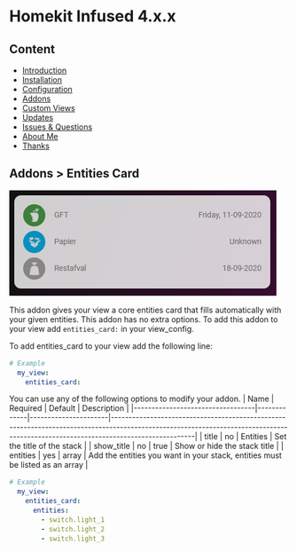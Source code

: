 # Homekit Infused 4.x.x

## Content
- [Introduction](index.md)
- [Installation](installation.md)
- [Configuration](configuration.md)
- [Addons](../addons.md)
- [Custom Views](custom_views.md)
- [Updates](updates.md)
- [Issues & Questions](issues.md)
- [About Me](about.md)
- [Thanks](thanks.md)

## Addons > Entities Card

![Homekit Infused](../images/waste-collection-card.png)

This addon gives your view a core entities card that fills automatically with your given entities.
This addon has no extra options.
To add this addon to your view add `entities_card:` in your view_config.

To add entities_card to your view add the following line:

```yaml
# Example
  my_view:
    entities_card:
```

You can use any of the following options to modify your addon.
| Name | Required | Default | Description |
|----------------------------------|-------------|----------------------|-----------------------------------------------------------------------------------------------------------------------------------------------------------------------------------|
| title | no | Entities | Set the title of the stack |
| show_title | no | true | Show or hide the stack title |
| entities | yes | array | Add the entities you want in your stack, entities must be listed as an array |

```yaml
# Example
  my_view:
    entities_card:
      entities:
        - switch.light_1
        - switch.light_2
        - switch.light_3
```              